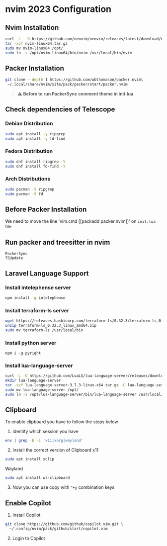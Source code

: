 # nvim 2023 Configuration

## Nvim Installation
```bash
curl -L  -O https://github.com/neovim/neovim/releases/latest/download/nvim-linux64.tar.gz
tar -xzf nvim-linux64.tar.gz
sudo mv nvim-linux64 /opt/
sudo ln -s /opt/nvim-linux64/bin/nvim /usr/local/bin/nvim
```
## Packer Installation
```bash
git clone --depth 1 https://github.com/wbthomason/packer.nvim\
 ~/.local/share/nvim/site/pack/packer/start/packer.nvim
```
> :warning: **Before to run PackerSync comment theme in init.lua**
## Check dependencies of Telescope
### Debian Distribution
```bash
sudo apt install -y ripgrep
sudo apt install -y fd-find
```

### Fedora Distribution
```bash
sudo dnf install ripgrep -Y
sudo dnf install fd-find -Y
```
### Arch Distributions
```bash
sudo pacman -S ripgrep
sudo pacman -S fd
```
## Before Packer Installation
We need to move the line 'vim.cmd [[packadd packer.nvim]]' on `init.lua` file
## Run packer and treesitter in nvim
```
PackerSync
TSUpdate
```

## Laravel Language Support
### Install intelephense server
```bash
npm install -g intelephense
```
### Install terraform-ls server
```bash
wget https://releases.hashicorp.com/terraform-ls/0.32.3/terraform-ls_0.32.3_linux_amd64.zip
unzip terraform-ls_0.32.3_linux_amd64.zip
sudo mv terraform-ls /usr/local/bin
```
### Install python server
```
npm i -g pyright
```
### Install lua-language-server
```bash
curl -L -O https://github.com/LuaLS/lua-language-server/releases/download/3.7.3/lua-language-server-3.7.3-linux-x64.tar.gz
mkdir lua-language-server
tar -xzf lua-language-server-3.7.3-linux-x64.tar.gz -C lua-language-server/
sudo mv lua-language-server /opt/
sudo ln -s /opt/lua-language-server/bin/lua-language-server /usr/local/bin/lua-language-server
```
## Clipboard
To enable clipboard you have to follow the steps below
1. Identify which session you have
```bash
env | grep -E -i 'x11|xorg|wayland'
```
2. Install the correct version of Clipboard
x11
```bash
sudo apt install xclip
```
Wayland 
```bash
sudo apt install wl-clipboard
```
3. Now you can use copy with `"+y` combination keys
## Enable Copilot
1. Install Copilot
```bash
git clone https://github.com/github/copilot.vim.git \
  ~/.config/nvim/pack/github/start/copilot.vim
```
2. Login to Copilot
